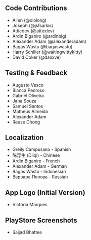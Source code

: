 ## Code Contributions
- Allen (@oiolong)
- Joseph (@jsfsarkis)
- Atticdev (@atticdev)
- Ardin Biganiro (@ardinbig)
- Alexander Adam (@alexanderadam)
- Bagas Wastu (@bagaswastu)
- Harry Schiller (@waitingwittykitty)
- David Coker (@daoxve)

## Testing & Feedback
- Augusto Vesco
- Bianca Pedroso
- Gabriel Oliveira
- Jana Souza
- Samuel Santos
- Matheus Almeida
- Alexander Adam
- Reese Chong

## Localization
- Greily Campusano - Spanish
- 陈浮生 (Dilql) - Chinese
- Ardin Biganiro - French
- Alexander Adam - German
- Bagas Wastu - Indonesian
- Варвара Попова - Russian

## App Logo (Initial Version)
- Victória Marques

## PlayStore Screenshots
- Sajjad Bhattee

